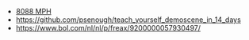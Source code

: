 * [8088 MPH](https://www.youtube.com/watch?v=yHXx3orN35Y)
* https://github.com/psenough/teach_yourself_demoscene_in_14_days
* https://www.bol.com/nl/nl/p/freax/9200000057930497/
